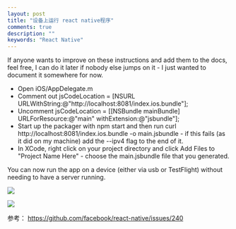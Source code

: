 ```yaml
---
layout: post
title: "设备上运行 react native程序"
comments: true
description: ""
keywords: "React Native"
---
```


If anyone wants to improve on these instructions and add them to the docs, feel free, I can do it later if nobody else jumps on it - I just wanted to document it somewhere for now.

- Open iOS/AppDelegate.m
- Comment out jsCodeLocation = [NSURL URLWithString:@"http://localhost:8081/index.ios.bundle"];
- Uncomment jsCodeLocation = [[NSBundle mainBundle] URLForResource:@"main" withExtension:@"jsbundle"];
- Start up the packager with npm start and then run curl http://localhost:8081/index.ios.bundle -o main.jsbundle - if this fails (as it did on my machine) add the --ipv4 flag to the end of it.
- In XCode, right click on your project directory and click Add Files to "Project Name Here" - choose the main.jsbundle file that you generated.

You can now run the app on a device (either via usb or TestFlight) without needing to have a server running.

![](http://ww1.sinaimg.cn/mw690/6314d064gw1f7t8dh975fj20r80n0jx1.jpg)

![](http://ww1.sinaimg.cn/mw690/6314d064gw1f7t8dqo1z5j20oi0d2tb5.jpg)

参考：
https://github.com/facebook/react-native/issues/240
